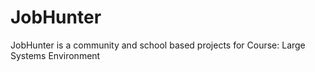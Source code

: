 # JobHunter
JobHunter is a community and school based projects for Course: Large Systems Environment
